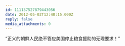 ```yaml
---
id: 111137527879443056
date: 2012-05-02T12:40:15.000Z
reply: false
media_attachments: 0
---
```


“正义的朝鲜人民绝不答应美国停止粮食援助的无理要求！”


